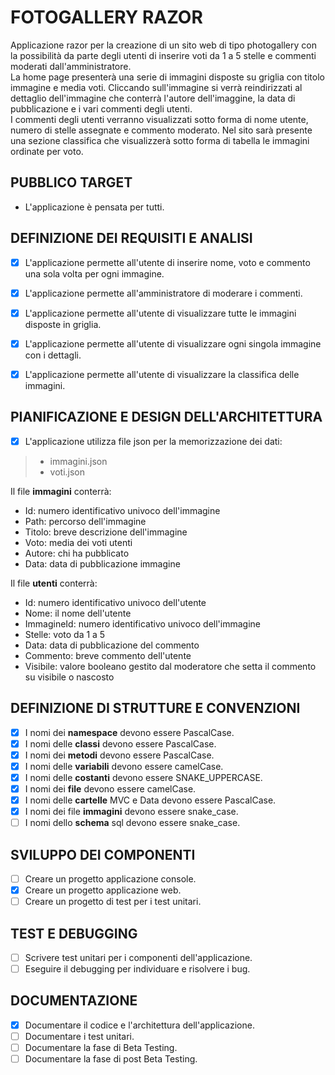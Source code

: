 # FOTOGALLERY RAZOR

Applicazione razor per la creazione di un sito web di tipo photogallery con la possibilità da parte degli utenti di inserire voti da 1 a 5 stelle e commenti moderati dall'amministratore.  
La home page presenterà una serie di immagini disposte su griglia con titolo immagine e media voti. Cliccando sull'immagine si verrà reindirizzati al dettaglio dell'immagine che conterrà l'autore dell'imaggine, la data di pubblicazione e i vari commenti degli utenti.  
I commenti degli utenti verranno visualizzati sotto forma di nome utente, numero di stelle assegnate e commento moderato. Nel sito sarà presente una sezione classifica che visualizzerà sotto forma di tabella le immagini ordinate per voto.  

## PUBBLICO TARGET  
- L'applicazione è pensata per tutti.  

## DEFINIZIONE DEI REQUISITI E ANALISI  
- [x] L'applicazione permette all'utente di inserire nome, voto e commento una sola volta per ogni immagine. 
- [x] L'applicazione permette all'amministratore di moderare i commenti.
- [x] L'applicazione permette all'utente di visualizzare tutte le immagini disposte in griglia.
- [x] L'applicazione permette all'utente di visualizzare ogni singola immagine con i dettagli.
- [x] L'applicazione permette all'utente di visualizzare la classifica delle immagini. 


## PIANIFICAZIONE E DESIGN DELL'ARCHITETTURA  

- [x] L'applicazione utilizza file json per la memorizzazione dei dati:
> - immagini.json
> - voti.json

Il file **immagini** conterrà:
- Id: numero identificativo univoco dell'immagine
- Path: percorso dell'immagine
- Titolo: breve descrizione dell'immagine
- Voto: media dei voti utenti
- Autore: chi ha pubblicato
- Data: data di pubblicazione immagine

Il file **utenti** conterrà:
- Id: numero identificativo univoco dell'utente
- Nome: il nome dell'utente
- ImmagineId: numero identificativo univoco dell'immagine
- Stelle: voto da 1 a 5
- Data: data di pubblicazione del commento
- Commento: breve commento dell'utente
- Visibile: valore booleano gestito dal moderatore che setta il commento su visibile o nascosto

## DEFINIZIONE DI STRUTTURE E CONVENZIONI

- [x] I nomi dei **namespace** devono essere PascalCase.
- [x] I nomi delle **classi** devono essere PascalCase.
- [x] I nomi dei **metodi** devono essere PascalCase.
- [x] I nomi delle **variabili** devono essere camelCase.
- [x] I nomi delle **costanti** devono essere SNAKE_UPPERCASE.
- [x] I nomi dei **file** devono essere camelCase.
- [x] I nomi delle **cartelle** MVC e Data devono essere PascalCase.
- [x] I nomi dei file **immagini** devono essere snake_case.
- [ ] I nomi dello **schema** sql devono essere snake_case.

## SVILUPPO DEI COMPONENTI

- [ ] Creare un progetto applicazione console.
- [x] Creare un progetto applicazione web.
- [ ] Creare un progetto di test per i test unitari.

## TEST E DEBUGGING

- [ ] Scrivere test unitari per i componenti dell'applicazione.
- [ ] Eseguire il debugging per individuare e risolvere i bug.

## DOCUMENTAZIONE

- [x] Documentare il codice e l'architettura dell'applicazione.
- [ ] Documentare i test unitari.
- [ ] Documentare la fase di Beta Testing.
- [ ] Documentare la fase di post Beta Testing.